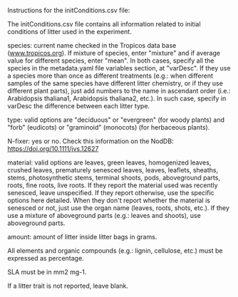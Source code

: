 Instructions for the initConditions.csv file:

The initConditions.csv file contains all information related to initial conditions of litter used in the experiment.

species: current name checked in the Tropicos data base (www.tropicos.org). If mixture of species, enter "mixture" and if average value for different species, enter "mean". In both cases, specify all the species in the metadata.yaml file variables section, at "varDesc". If they use a species more than once as different treatments (e.g.: when different samples of the same species have different litter chemistry, or if they use different plant parts), just add numbers to the name in ascendant order (i.e.: Arabidopsis thaliana1, Arabidopsis thaliana2, etc.). In such case, specify in varDesc the difference between each litter type.

type: valid options are "deciduous" or "evergreen" (for woody plants) and "forb" (eudicots) or "graminoid" (monocots) (for herbaceous plants).

N-fixer: yes or no. Check this information on the NodDB: https://doi.org/10.1111/jvs.12627

material: valid options are leaves, green leaves, homogenized leaves, crushed leaves, prematurely senesced leaves, leaves, leaflets, sheaths, stems, photosynthetic stems, terminal shoots, pods, aboveground parts, roots, fine roots, live roots. If they report the material used was recently senesced, leave unspecified. If they report otherwise, use the specific options here detailed. When they don't report whether the material is senesced or not, just use the organ name (leaves, roots, shots, etc.). If they use a mixture of aboveground parts (e.g.: leaves and shoots), use aboveground parts.

amount: amount of litter inside litter bags in grams.

All elements and organic compounds (e.g.: lignin, cellulose, etc.) must be expressed as percentage.

SLA must be in mm2 mg-1.

If a litter trait is not reported, leave blank.
